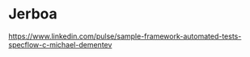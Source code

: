 # Jerboa
https://www.linkedin.com/pulse/sample-framework-automated-tests-specflow-c-michael-dementev
